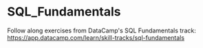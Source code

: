 # SQL_Fundamentals
Follow along exercises from DataCamp's SQL Fundamentals track: https://app.datacamp.com/learn/skill-tracks/sql-fundamentals
